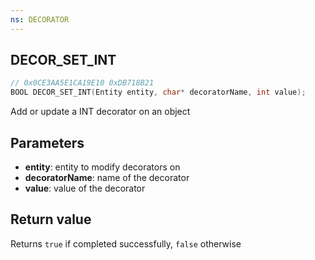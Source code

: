 ```yaml
---
ns: DECORATOR
---
```

## DECOR_SET_INT

```c
// 0x0CE3AA5E1CA19E10 0xDB718B21
BOOL DECOR_SET_INT(Entity entity, char* decoratorName, int value);
```

Add or update a INT decorator on an object

## Parameters
* **entity**: entity to modify decorators on
* **decoratorName**: name of the decorator
* **value**: value of the decorator

## Return value
Returns `true` if completed successfully, `false` otherwise